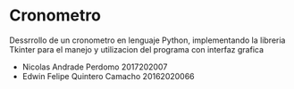 # Cronometro

Dessrrollo de un cronometro en lenguaje Python, implementando la libreria Tkinter para el manejo y utilizacion del programa con interfaz grafica
 - Nicolas Andrade Perdomo 2017202007 
 - Edwin Felipe Quintero Camacho 20162020066
